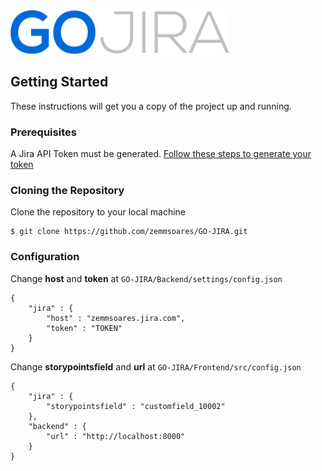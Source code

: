 <img src="https://github.com/zemmsoares/GO-JIRA/blob/master/FrontEnd/src/img/logo.png" width="350"/>


## Getting Started

These instructions will get you a copy of the project up and running.

### Prerequisites

A Jira API Token must be generated. [Follow these steps to generate your token](https://developer.atlassian.com/cloud/jira/platform/jira-rest-api-basic-authentication/)


### Cloning the Repository

Clone the repository to your local machine
```
$ git clone https://github.com/zemmsoares/GO-JIRA.git
```

### Configuration

Change **host** and **token** at `GO-JIRA/Backend/settings/config.json`
```
{
	"jira" : {
		"host" : "zemmsoares.jira.com",
		"token" : "TOKEN"
	}
}
```

Change **storypointsfield** and **url** at `GO-JIRA/Frontend/src/config.json`
```
{
	"jira" : {
		"storypointsfield" : "customfield_10002"
	},
	"backend" : {
		"url" : "http://localhost:8000"
	}
}
```

